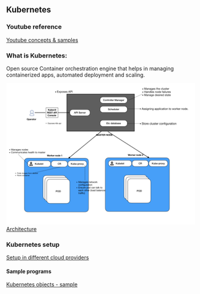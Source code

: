 ## Kubernetes

### Youtube reference 
[Youtube concepts & samples](https://www.youtube.com/watch?v=5OLbMOJMkLE&list=PLnwM5KTcJLKkeI-jl6qEOxKPUSTIQuQ1i&index=2&t=0s)

### What is Kubernetes: 
Open source Container orchestration engine that helps in managing containerized apps, automated deployment and scaling. 

<img src="Architecture/images/architecture.001.jpeg"></img>
[Architecture](Architecture/overview.md)

### Kubernetes setup
[Setup in different cloud providers](setup/readme.md)

#### Sample programs
[Kubernetes objects - sample](samples/readme.md)


